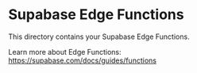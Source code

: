 # Supabase Edge Functions

This directory contains your Supabase Edge Functions.

Learn more about Edge Functions: https://supabase.com/docs/guides/functions
